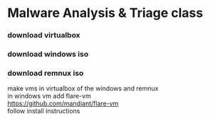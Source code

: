 # Malware Analysis & Triage class

### download virtualbox
### download windows iso
### download remnux iso

make vms in virtualbox of the windows and remnux
<br/>
in windows vm add flare-vm
<br/>
https://github.com/mandiant/flare-vm
<br/>
follow install instructions
